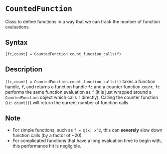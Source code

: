 # `CountedFunction`

Class to define functions in a way that we can track the number of function evaluations.


## Syntax

`[fc,count] = CountedFunction.count_function_calls(f)`


## Description

`[fc,count] = CountedFunction.count_function_calls(f)` takes a function handle, `f`, and returns a function handle `fc` and a counter function `count`. `fc` performs the same function evaluation as `f` (it is just wrapped around a `CountedFunction` object which calls `f` directly). Calling the counter function (i.e. `count()`) will return the current number of function calls.


## Note

 - For simple functions, such as `f = @(x) x^2`, this can **severely** slow down function calls (by a factor of ~20).
 - For complicated functions that have a long evaluation time to begin with, this performance hit is negligible.
